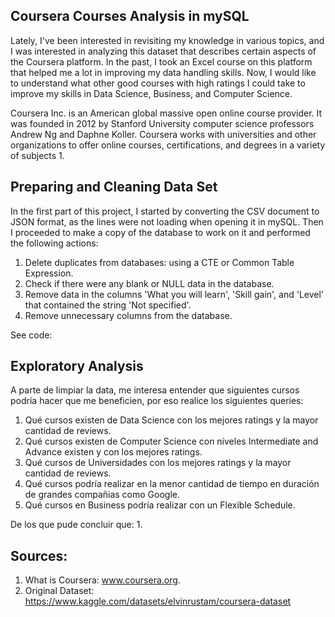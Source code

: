 ## Coursera Courses Analysis in mySQL

Lately, I've been interested in revisiting my knowledge in various topics, and I was interested in analyzing this dataset that describes certain aspects of the Coursera platform. 
In the past, I took an Excel course on this platform that helped me a lot in improving my data handling skills. 
Now, I would like to understand what other good courses with high ratings I could take to improve my skills in Data Science, Business, and Computer Science. 

Coursera Inc. is an American global massive open online course provider. It was founded in 2012 by Stanford University computer science professors Andrew Ng and Daphne Koller. 
Coursera works with universities and other organizations to offer online courses, certifications, and degrees in a variety of subjects 1.

## Preparing and Cleaning Data Set

In the first part of this project, I started by converting the CSV document to JSON format, as the lines were not loading when opening it in mySQL. Then I proceeded to make a copy of the database to work on it and performed the following actions:

1. Delete duplicates from databases: using a CTE or Common Table Expression.
2. Check if there were any blank or NULL data in the database.
3. Remove data in the columns 'What you will learn', 'Skill gain', and 'Level' that contained the string 'Not specified'.
4. Remove unnecessary columns from the database.

See code: 

## Exploratory Analysis 

A parte de limpiar la data, me interesa entender que siguientes cursos podría hacer que me beneficien, por eso realice los siguientes queries:
1. Qué cursos existen de Data Science con los mejores ratings y la mayor cantidad de reviews.
2. Qué cursos existen de Computer Science con niveles Intermediate and Advance existen y con los mejores ratings.
3. Qué cursos de Universidades con los mejores ratings y la mayor cantidad de reviews.
4. Qué cursos podría realizar en la menor cantidad de tiempo en duración de grandes compañias como Google.
5. Qué cursos en Business podría realizar con un Flexible Schedule.

De los que pude concluir que:
1. 

## Sources:
1. What is Coursera: www.coursera.org.
2. Original Dataset: https://www.kaggle.com/datasets/elvinrustam/coursera-dataset
